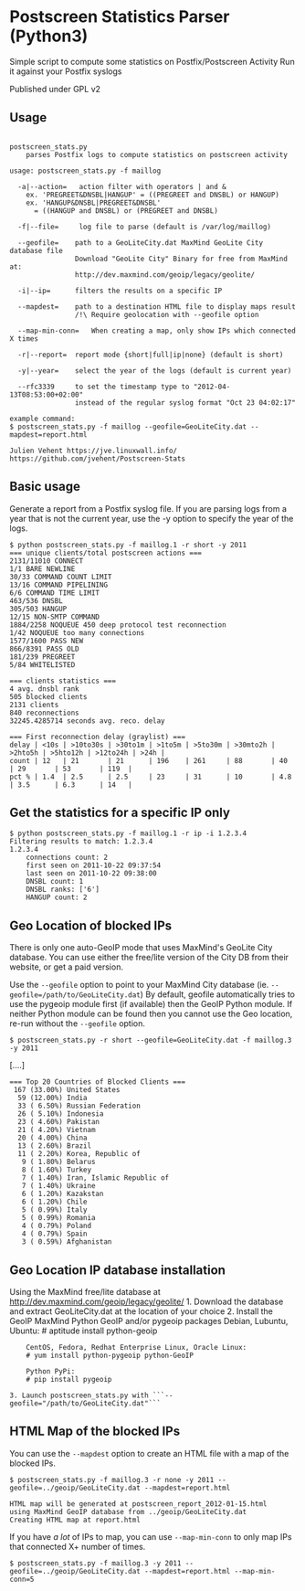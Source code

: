 Postscreen Statistics Parser (Python3)
============================

Simple script to compute some statistics on Postfix/Postscreen Activity
Run it against your Postfix syslogs

Published under GPL v2

Usage
-------

```

postscreen_stats.py
    parses Postfix logs to compute statistics on postscreen activity

usage: postscreen_stats.py -f maillog

  -a|--action=   action filter with operators | and &
    ex. 'PREGREET&DNSBL|HANGUP' = ((PREGREET and DNSBL) or HANGUP)
    ex. 'HANGUP&DNSBL|PREGREET&DNSBL'
      = ((HANGUP and DNSBL) or (PREGREET and DNSBL)

  -f|--file=     log file to parse (default is /var/log/maillog)

  --geofile=    path to a GeoLiteCity.dat MaxMind GeoLite City database file
                Download "GeoLite City" Binary for free from MaxMind at:
                http://dev.maxmind.com/geoip/legacy/geolite/

  -i|--ip=      filters the results on a specific IP

  --mapdest=    path to a destination HTML file to display maps result
                /!\ Require geolocation with --geofile option

  --map-min-conn=   When creating a map, only show IPs which connected X times

  -r|--report=  report mode {short|full|ip|none} (default is short)

  -y|--year=    select the year of the logs (default is current year)

  --rfc3339     to set the timestamp type to "2012-04-13T08:53:00+02:00"
                instead of the regular syslog format "Oct 23 04:02:17"

example command:
$ postscreen_stats.py -f maillog --geofile=GeoLiteCity.dat --mapdest=report.html

Julien Vehent https://jve.linuxwall.info/
https://github.com/jvehent/Postscreen-Stats

```

Basic usage
--------------

Generate a report from a Postfix syslog file.
If you are parsing logs from a year that is not the current year, use the -y option to specify the year of the logs.

    $ python postscreen_stats.py -f maillog.1 -r short -y 2011
    === unique clients/total postscreen actions ===
    2131/11010 CONNECT
    1/1 BARE NEWLINE
    30/33 COMMAND COUNT LIMIT
    13/16 COMMAND PIPELINING
    6/6 COMMAND TIME LIMIT
    463/536 DNSBL
    305/503 HANGUP
    12/15 NON-SMTP COMMAND
    1884/2258 NOQUEUE 450 deep protocol test reconnection
    1/42 NOQUEUE too many connections
    1577/1600 PASS NEW
    866/8391 PASS OLD
    181/239 PREGREET
    5/84 WHITELISTED

    === clients statistics ===
    4 avg. dnsbl rank
    505 blocked clients
    2131 clients
    840 reconnections
    32245.4285714 seconds avg. reco. delay

    === First reconnection delay (graylist) ===
    delay | <10s | >10to30s | >30to1m | >1to5m | >5to30m | >30mto2h | >2hto5h | >5hto12h | >12to24h | >24h |
    count | 12   | 21       | 21      | 196    | 261     | 88       | 40      | 29       | 53       | 119  |
    pct % | 1.4  | 2.5      | 2.5     | 23     | 31      | 10       | 4.8     | 3.5      | 6.3      | 14   |

Get the statistics for a specific IP only
--------------------------------------------

    $ python postscreen_stats.py -f maillog.1 -r ip -i 1.2.3.4
    Filtering results to match: 1.2.3.4
    1.2.3.4
        connections count: 2
        first seen on 2011-10-22 09:37:54
        last seen on 2011-10-22 09:38:00
        DNSBL count: 1
        DNSBL ranks: ['6']
        HANGUP count: 2



Geo Location of blocked IPs
------------------------------

There is only one auto-GeoIP mode that uses MaxMind's GeoLite City database.
You can use either the free/lite version of the City DB from their website, or get a paid version.

Use the ```--geofile``` option to point to your MaxMind City database (ie. ```--geofile=/path/to/GeoLiteCity.dat```)
By default, geofile automatically tries to use the pygeoip module first (if available) then the GeoIP Python module.
If neither Python module can be found then you cannot use the Geo location, re-run without the ```--geofile``` option.

    $ postscreen_stats.py -r short --geofile=GeoLiteCity.dat -f maillog.3 -y 2011

   [....]

    === Top 20 Countries of Blocked Clients ===
     167 (33.00%) United States
      59 (12.00%) India
      33 ( 6.50%) Russian Federation
      26 ( 5.10%) Indonesia
      23 ( 4.60%) Pakistan
      21 ( 4.20%) Vietnam
      20 ( 4.00%) China
      13 ( 2.60%) Brazil
      11 ( 2.20%) Korea, Republic of
       9 ( 1.80%) Belarus
       8 ( 1.60%) Turkey
       7 ( 1.40%) Iran, Islamic Republic of
       7 ( 1.40%) Ukraine
       6 ( 1.20%) Kazakstan
       6 ( 1.20%) Chile
       5 ( 0.99%) Italy
       5 ( 0.99%) Romania
       4 ( 0.79%) Poland
       4 ( 0.79%) Spain
       3 ( 0.59%) Afghanistan

Geo Location IP database installation
----------------------------------------
Using the MaxMind free/lite database at http://dev.maxmind.com/geoip/legacy/geolite/
    1. Download the database and extract GeoLiteCity.dat at the location of your choice
    2. Install the GeoIP MaxMind Python GeoIP and/or pygeoip packages
        Debian, Lubuntu, Ubuntu:
        # aptitude install python-geoip

        CentOS, Fedora, Redhat Enterprise Linux, Oracle Linux:
        # yum install python-pygeoip python-GeoIP

        Python PyPi:
        # pip install pygeoip

    3. Launch postscreen_stats.py with ```--geofile="/path/to/GeoLiteCity.dat"```

HTML Map of the blocked IPs
-----------------------------------
You can use the ```--mapdest``` option to create an HTML file with a map of the blocked IPs.

    $ postscreen_stats.py -f maillog.3 -r none -y 2011 --geofile=../geoip/GeoLiteCity.dat --mapdest=report.html

    HTML map will be generated at postscreen_report_2012-01-15.html
    using MaxMind GeoIP database from ../geoip/GeoLiteCity.dat
    Creating HTML map at report.html

If you have *a lot* of IPs to map, you can use ```--map-min-conn``` to only map IPs that connected X+ number of times.

    $ postscreen_stats.py -f maillog.3 -y 2011 --geofile=../geoip/GeoLiteCity.dat --mapdest=report.html --map-min-conn=5
